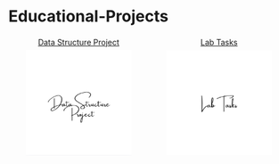 # Educational-Projects

<table>
    <thead>
        <tr>
<td align="center" width="25%"><a href="https://github.com/AGhaith/University-System">         Data Structure Project    </a></td>
<td align="center" width="25%"><a href="https://github.com/AGhaith/Lab-Tasks">         Lab Tasks    </a></td>
        </tr>
        <tr>
<td align="center"><a href="https://github.com/AGhaith/University-System/blob/master/README.md">        <img src="/Logos/DS Project.png"          width="80%"></img></a></td>
<td align="center"><a href="https://github.com/AGhaith/Lab-Tasks/blob/master/README.md">        <img src="/Logos/Lab Tasks 1.png"          width="80%"></img></a></td>
        </tr>
        </tr>
    </thead>

</table>
</table>
